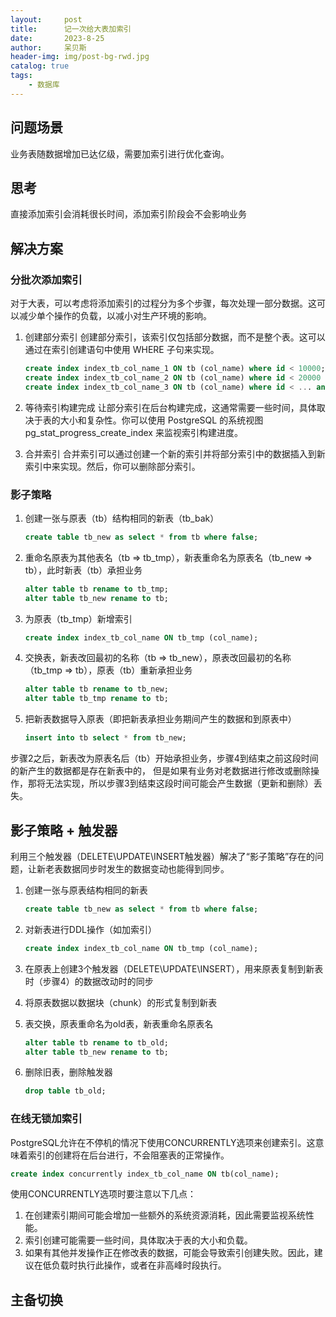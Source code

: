 ```yaml
---
layout:     post
title:      记一次给大表加索引
date:       2023-8-25
author:     呆贝斯
header-img: img/post-bg-rwd.jpg
catalog: true
tags:
    - 数据库
---
```

## 问题场景

业务表随数据增加已达亿级，需要加索引进行优化查询。

## 思考

直接添加索引会消耗很长时间，添加索引阶段会不会影响业务

## 解决方案

### 分批次添加索引

对于大表，可以考虑将添加索引的过程分为多个步骤，每次处理一部分数据。这可以减少单个操作的负载，以减小对生产环境的影响。

1. 创建部分索引
    创建部分索引，该索引仅包括部分数据，而不是整个表。这可以通过在索引创建语句中使用 WHERE 子句来实现。

    ```SQL
    create index index_tb_col_name_1 ON tb (col_name) where id < 10000;
    create index index_tb_col_name_2 ON tb (col_name) where id < 20000 and id >= 10000;
    create index index_tb_col_name_3 ON tb (col_name) where id < ... and id >= ...;
    ```

2. 等待索引构建完成
    让部分索引在后台构建完成，这通常需要一些时间，具体取决于表的大小和复杂性。你可以使用 PostgreSQL 的系统视图 pg_stat_progress_create_index 来监视索引构建进度。
3. 合并索引
    合并索引可以通过创建一个新的索引并将部分索引中的数据插入到新索引中来实现。然后，你可以删除部分索引。

### 影子策略

1. 创建一张与原表（tb）结构相同的新表（tb_bak）

    ```SQL
    create table tb_new as select * from tb where false;
    ```

2. 重命名原表为其他表名（tb => tb_tmp），新表重命名为原表名（tb_new => tb），此时新表（tb）承担业务

    ```SQL
    alter table tb rename to tb_tmp;
    alter table tb_new rename to tb;
    ```

3. 为原表（tb_tmp）新增索引

    ```SQL
    create index index_tb_col_name ON tb_tmp (col_name);
    ```

4. 交换表，新表改回最初的名称（tb => tb_new），原表改回最初的名称（tb_tmp => tb），原表（tb）重新承担业务

    ```SQL
    alter table tb rename to tb_new;
    alter table tb_tmp rename to tb;
    ```

5. 把新表数据导入原表（即把新表承担业务期间产生的数据和到原表中）

    ```SQL
    insert into tb select * from tb_new;
    ```

步骤2之后，新表改为原表名后（tb）开始承担业务，步骤4到结束之前这段时间的新产生的数据都是存在新表中的，
但是如果有业务对老数据进行修改或删除操作，那将无法实现，所以步骤3到结束这段时间可能会产生数据（更新和删除）丢失。

## 影子策略 + 触发器

利用三个触发器（DELETE\UPDATE\INSERT触发器）解决了“影子策略”存在的问题，让新老表数据同步时发生的数据变动也能得到同步。

1. 创建一张与原表结构相同的新表

    ```SQL
    create table tb_new as select * from tb where false;
    ```

2. 对新表进行DDL操作（如加索引）

    ```SQL
    create index index_tb_col_name ON tb_tmp (col_name);
    ```

3. 在原表上创建3个触发器（DELETE\UPDATE\INSERT），用来原表复制到新表时（步骤4）的数据改动时的同步

4. 将原表数据以数据块（chunk）的形式复制到新表

5. 表交换，原表重命名为old表，新表重命名原表名

    ```SQL
    alter table tb rename to tb_old;
    alter table tb_new rename to tb;
    ```

6. 删除旧表，删除触发器

    ```SQL
    drop table tb_old;
    ```

### 在线无锁加索引

PostgreSQL允许在不停机的情况下使用CONCURRENTLY选项来创建索引。这意味着索引的创建将在后台进行，不会阻塞表的正常操作。

```SQL
create index concurrently index_tb_col_name ON tb(col_name);
```

使用CONCURRENTLY选项时要注意以下几点：

1. 在创建索引期间可能会增加一些额外的系统资源消耗，因此需要监视系统性能。
2. 索引创建可能需要一些时间，具体取决于表的大小和负载。
3. 如果有其他并发操作正在修改表的数据，可能会导致索引创建失败。因此，建议在低负载时执行此操作，或者在非高峰时段执行。

## 主备切换
